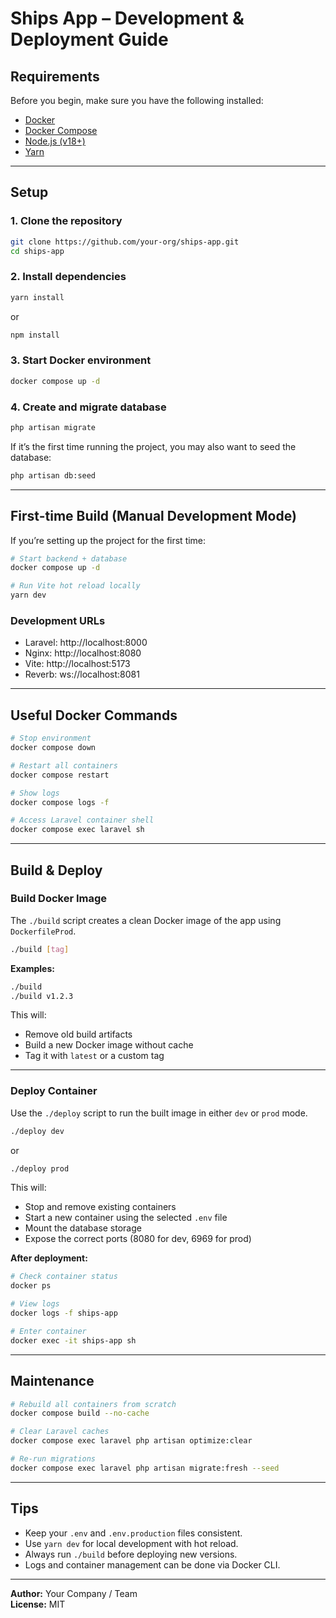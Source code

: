# Ships App – Development & Deployment Guide

## Requirements

Before you begin, make sure you have the following installed:

- [Docker](https://docs.docker.com/get-docker/)
- [Docker Compose](https://docs.docker.com/compose/install/)
- [Node.js (v18+)](https://nodejs.org/)
- [Yarn](https://yarnpkg.com/getting-started/install)

---

## Setup

### 1. Clone the repository
```bash
git clone https://github.com/your-org/ships-app.git
cd ships-app
```

### 2. Install dependencies
```bash
yarn install
```
or
```bash
npm install
```

### 3. Start Docker environment
```bash
docker compose up -d
```

### 4. Create and migrate database
```bash
php artisan migrate
```

If it’s the first time running the project, you may also want to seed the database:
```bash
php artisan db:seed
```

---

## First-time Build (Manual Development Mode)

If you’re setting up the project for the first time:

```bash
# Start backend + database
docker compose up -d

# Run Vite hot reload locally
yarn dev
```

### Development URLs

- Laravel:  http://localhost:8000
- Nginx:    http://localhost:8080
- Vite:     http://localhost:5173
- Reverb:   ws://localhost:8081

---

## Useful Docker Commands

```bash
# Stop environment
docker compose down

# Restart all containers
docker compose restart

# Show logs
docker compose logs -f

# Access Laravel container shell
docker compose exec laravel sh
```

---

## Build & Deploy

### Build Docker Image

The `./build` script creates a clean Docker image of the app using `DockerfileProd`.

```bash
./build [tag]
```

**Examples:**
```bash
./build
./build v1.2.3
```

This will:
- Remove old build artifacts
- Build a new Docker image without cache
- Tag it with `latest` or a custom tag

---

### Deploy Container

Use the `./deploy` script to run the built image in either `dev` or `prod` mode.

```bash
./deploy dev
```
or
```bash
./deploy prod
```

This will:
- Stop and remove existing containers
- Start a new container using the selected `.env` file
- Mount the database storage
- Expose the correct ports (8080 for dev, 6969 for prod)

**After deployment:**
```bash
# Check container status
docker ps

# View logs
docker logs -f ships-app

# Enter container
docker exec -it ships-app sh
```

---

## Maintenance

```bash
# Rebuild all containers from scratch
docker compose build --no-cache

# Clear Laravel caches
docker compose exec laravel php artisan optimize:clear

# Re-run migrations
docker compose exec laravel php artisan migrate:fresh --seed
```

---

## Tips

- Keep your `.env` and `.env.production` files consistent.
- Use `yarn dev` for local development with hot reload.
- Always run `./build` before deploying new versions.
- Logs and container management can be done via Docker CLI.

---

**Author:** Your Company / Team  
**License:** MIT
